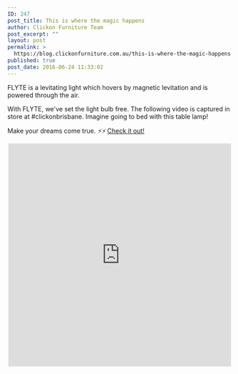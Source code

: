 ```yaml
---
ID: 247
post_title: This is where the magic happens
author: Clickon Furniture Team
post_excerpt: ""
layout: post
permalink: >
  https://blog.clickonfurniture.com.au/this-is-where-the-magic-happens
published: true
post_date: 2016-06-24 11:33:02
---
```

FLYTE is a levitating light which hovers by magnetic levitation and is powered through the air.

<!--more-->

With FLYTE, we've set the light bulb free. The following video is captured in store at ‪#‎clickonbrisbane‬. Imagine going to bed with this table lamp!

Make your dreams come true. <i class="_4ay8">⚡️</i><i class="_4ay8">⚡️ </i><a href="http://www.clickonfurniture.com.au/brand/flyte" target="_blank">Check it out!</a>
<p style="text-align: center;"><iframe style="border: none; overflow: hidden;" src="https://www.facebook.com/plugins/video.php?href=https%3A%2F%2Fwww.facebook.com%2Fclickonfurniture%2Fvideos%2F1224583420915387%2F&amp;width=500&amp;show_text=false&amp;appId=894049937320117&amp;height=500" width="500" height="500" frameborder="0" scrolling="no"></iframe></p>